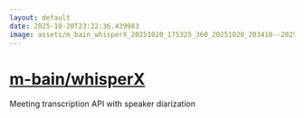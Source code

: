 ```yaml
---
layout: default
date: 2025-10-20T23:22:36.439983
image: assets/m_bain_whisperX_20251020_175325_360_20251020_203410--20251020T223411000--cropped.png
---
```


# [m-bain/whisperX](https://github.com/m-bain/whisperX/)

Meeting transcription API with speaker diarization
